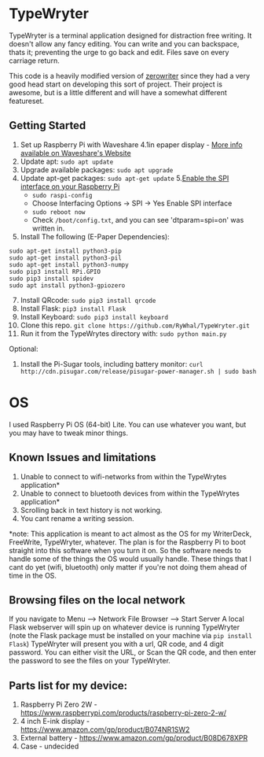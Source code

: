 # TypeWryter
TypeWryter is a terminal application designed for distraction free writing. It doesn't allow any fancy editing. You can write and you can backspace, thats it; preventing the urge to go back and edit. Files save on every carriage return.

This code is a heavily modified version of [zerowriter](https://github.com/zerowriter/zerowriter1/tree/main) since they had a very good head start on developing this sort of project. Their project is awesome, but is a little different and will have a somewhat different featureset.  
 
## Getting Started
1. Set up Raspberry Pi with Waveshare 4.1in epaper display - [More info available on Waveshare's Website](https://www.waveshare.com/wiki/4.2inch_e-Paper_Module_(B)_Manual#Overview)
2. Update apt: `sudo apt update`
3. Upgrade available packages: `sudo apt upgrade`
4. Update apt-get packages: `sudo apt-get update`
5.[Enable the SPI interface on your Raspberry Pi](https://www.waveshare.com/wiki/4.2inch_e-Paper_Module_(B)_Manual#Enable_SPI_Interface)
   * `sudo raspi-config`
   * Choose Interfacing Options -> SPI -> Yes Enable SPI interface
   * `sudo reboot now`
   * Check `/boot/config.txt`, and you can see 'dtparam=spi=on' was written in.
6. Install The following (E-Paper Dependencies):
```
sudo apt-get install python3-pip
sudo apt-get install python3-pil
sudo apt-get install python3-numpy
sudo pip3 install RPi.GPIO
sudo pip3 install spidev
sudo apt install python3-gpiozero
```
7. Install QRcode: `sudo pip3 install qrcode`
8. Install Flask: `pip3 install Flask`
9. Install Keyboard: `sudo pip3 install keyboard`
10. Clone this repo. `git clone https://github.com/RyWhal/TypeWryter.git`
11. Run it from the TypeWrytes directory with: `sudo python main.py`

Optional:
1. Install the Pi-Sugar tools, including battery monitor: `curl http://cdn.pisugar.com/release/pisugar-power-manager.sh | sudo bash`

# OS
I used Raspberry Pi OS (64-bit) Lite.
You can use whatever you want, but you may have to tweak minor things. 


## Known Issues and limitations

1. Unable to connect to wifi-networks from within the TypeWrytes application*
2. Unable to connect to bluetooth devices from within the TypeWrytes application*
4. Scrolling back in text history is not working.
5. You cant rename a writing session.

*note: This application is meant to act almost as the OS for my WriterDeck, FreeWrite, TypeWryter, whatever. The plan is for the Raspberry Pi to boot straight into this software when you turn it on. So the software needs to handle some of the things the OS would usually handle. These things that I cant do yet (wifi, bluetooth) only matter if you're not doing them ahead of time in the OS. 


## Browsing files on the local network
If you navigate to Menu --> Network File Browser --> Start Server
A local Flask webserver will spin up on whatever device is running TypeWryter (note the Flask package must be installed on your machine via `pip install Flask`)
TypeWryter will present you with a url, QR code, and  4 digit password. You can either visit the URL, or Scan the QR code,  and then enter the password to see the files on your TypeWryter.


## Parts list for my device:
1. Raspberry Pi Zero 2W -  https://www.raspberrypi.com/products/raspberry-pi-zero-2-w/
2. 4 inch E-ink display -  https://www.amazon.com/gp/product/B074NR1SW2
3. External battery - https://www.amazon.com/gp/product/B08D678XPR
4. Case - undecided





